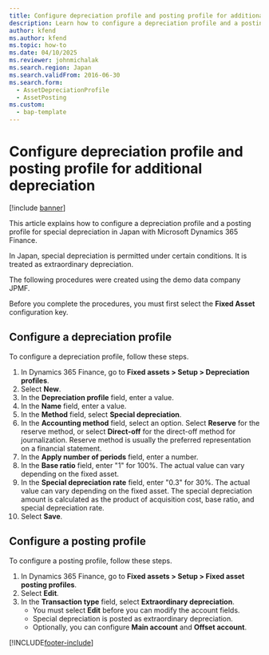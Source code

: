 ```yaml
---
title: Configure depreciation profile and posting profile for additional depreciation
description: Learn how to configure a depreciation profile and a posting profile for special depreciation in Japan with Microsoft Dynamics 365 Finance.
author: kfend
ms.author: kfend
ms.topic: how-to
ms.date: 04/10/2025
ms.reviewer: johnmichalak
ms.search.region: Japan
ms.search.validFrom: 2016-06-30
ms.search.form: 
  - AssetDepreciationProfile
  - AssetPosting
ms.custom: 
  - bap-template
---
```


# Configure depreciation profile and posting profile for additional depreciation

[!include [banner](../../includes/banner.md)]

This article explains how to configure a depreciation profile and a posting profile for special depreciation in Japan with Microsoft Dynamics 365 Finance.

In Japan, special depreciation is permitted under certain conditions. It is treated as extraordinary depreciation. 

The following procedures were created using the demo data company JPMF.

Before you complete the procedures, you must first select the **Fixed Asset** configuration key.

## Configure a depreciation profile

To configure a depreciation profile, follow these steps.

1. In Dynamics 365 Finance, go to **Fixed assets \> Setup \> Depreciation profiles**.
1. Select **New**.
1. In the **Depreciation profile** field, enter a value.
1. In the **Name** field, enter a value.
1. In the **Method** field, select **Special depreciation**.
1. In the **Accounting method** field, select an option. Select **Reserve** for the reserve method, or select **Direct-off** for the direct-off method for journalization. Reserve method is usually the preferred representation on a financial statement.  
1. In the **Apply number of periods** field, enter a number.
1. In the **Base ratio** field, enter "1" for 100%. The actual value can vary depending on the fixed asset.  
1. In the **Special depreciation rate** field, enter "0.3" for 30%. The actual value can vary depending on the fixed asset. The special depreciation amount is calculated as the product of acquisition cost, base ratio, and special depreciation rate.  
1. Select **Save**.

## Configure a posting profile

To configure a posting profile, follow these steps.

1. In Dynamics 365 Finance, go to **Fixed assets \> Setup \> Fixed asset posting profiles**.
1. Select **Edit**.
1. In the **Transaction type** field, select **Extraordinary depreciation**.
    - You must select **Edit** before you can modify the account fields.
    - Special depreciation is posted as extraordinary depreciation.  
    - Optionally, you can configure **Main account** and **Offset account**.  
  



[!INCLUDE[footer-include](../../../includes/footer-banner.md)]
